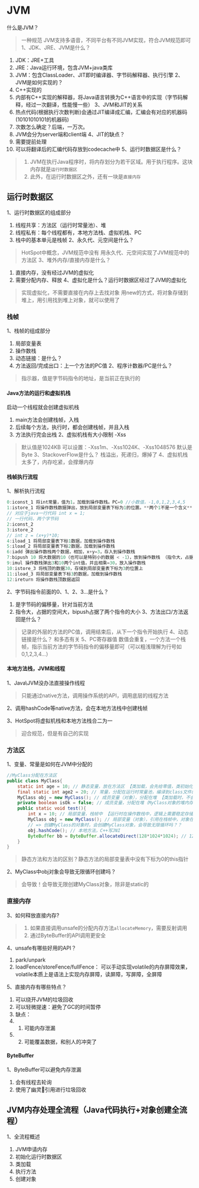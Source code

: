 # JVM
什么是JVM？
> 一种规范
> JVM支持多语音，不同平台有不同JVM实现，符合JVM规范即可
1、JDK、JRE、JVM是什么？
1. JDK：JRE+工具
2. JRE：Java运行环境，包含JVM+java类库
3. JVM：包含ClassLoader、JIT即时编译器、字节码解释器、执行引擎
2、JVM是如何实现的？
1. C++实现的
2. 内部有C++实现的解释器，将Java语言转换为C++语言中的实现（字节码解释，经过一次翻译，性能慢一些）
3、JVM和JIT的关系
1. 热点代码(根据执行次数判断)会通过JIT编译成汇编，汇编会有对应的机器码(10101010101的机器码)
2. 次数怎么确定？后端，一万次。
3. JVM会分为server端和client端
4、JIT的缺点？
1. 需要提前处理
2. 可以将翻译后的汇编代码存放到codecache中
5、运行时数据区是什么？
> 1. JVM在执行Java程序时，将内存划分为若干区域。用于执行程序。这块内存就是`运行时数据区`
> 2. 此外，在运行时数据区之外，还有一块是`直接内存`

## 运行时数据区
1、运行时数据区的组成部分
1. 线程共享：方法区（运行时常量池）、堆
2. 线程私有：每个线程都有，本地方法栈、虚拟机栈、PC
3. 栈中的基本单元是栈帧
2、永久代、元空间是什么？
> HotSpot中概念，JVM规范中没有
> 用永久代、元空间实现了JVM规范中的方法区
3、堆外内存/直接内存是什么？
1. 直接内存，没有经过JVM的虚拟化
2. 需要分配内存、释放
4、虚拟化是什么？运行时数据区经过了JVM的虚拟化
> 实现虚拟化，不需要直接在内存上去找对象
> 用new的方式，将对象存储到堆上，用引用找到堆上对象，就可以使用了

### 栈帧
1、栈帧的组成部分
1. 局部变量表
2. 操作数栈
3. 动态链接：是什么？
4. 方法返回/完成出口：上一个方法的PC值
2、程序计数器/PC是什么？
> 指示器，值是字节码指令的地址，是当前正在执行的
#### Java方法的运行和虚拟机栈
启动一个线程就会创建虚拟机栈
1. main方法会创建栈帧，入栈
2. 后续每个方法，执行时，都会创建栈帧，并且入栈
3. 方法执行完会出栈
2、虚拟机栈有大小限制 -Xss
> 默认值是1024KB
> 可以设置：-Xss1m、-Xss1024K、-Xss1048576 默认是Byte
3、StackoverFlow是什么？
> 栈溢出，死递归，爆掉了
4、虚拟机栈太多了，内存吃紧，会撑爆内存

#### 栈帧执行流程
1、解析执行流程
```c
0:iconst_1 将int常量，值为1，加载到操作数栈。PC=0 //小数值，-1,0,1,2,3,4,5
1:istore_1 将操作数栈数据弹出，放到局部变量表下标为1的位置。**两个1不是一个含义**
// 对应于java一行代码 int x = 1;
// 一行代码，两个字节码
2:iconst_2
3:istore_2
// int z = (x+y)*10;
4:iload_1 将局部变量表下标1数据，加载到操作数栈
5:iload_2 将局部变量表下标2数据，加载到操作数栈
6:iadd 弹出操作数栈两个数据，相加，x+y=3，存入到操作数栈
7:bipush 10 将大数据的10（也可以是特别小的数据 < -1），放到操作数栈 （指令大，占据了两行）因此占据了7和8两个指令
9:imul 操作数栈弹出3和10两个int值，并且相乘=30，放入操作数栈
10:istore_3 将栈顶的数据30，存储到局部变量表下标为3的位置上
11:iload_3 将局部变量表下标3的数据，加载到操作数栈
12:ireturn 将操作数栈顶数据返回
``` 
2、字节码指令前面的0、1、2、3...是什么？
1. 是字节码的偏移量，针对当前方法
2. 指令大，占据的空间大，bipush占据了两个指令的大小
3、方法出口/方法返回是什么？
> 记录的外层的方法的PC值，调用结束后，从下一个指令开始执行
4、动态链接是什么？
> 和多态有关
5、PC寄存器值
> 数值会重复，一个方法一个栈帧，指示当前方法的字节码指令的偏移量即可（可以粗浅理解为行号如0,1,2,3,4...）


#### 本地方法栈，JVM和线程

1、Java\JVM没办法直接操作线程
> 只能通过native方法，调用操作系统的API，调用底层的线程方法

2、调用hashCode等native方法，会在本地方法栈中创建栈帧


3、HotSpot将虚拟机栈和本地方法栈合二为一
> 迎合规范，但是有自己的实现

### 方法区

1、变量、常量是如何在JVM中分配的
```java
//MyClass分配在方法区
public class MyClass{
    static int age = 10; // 静态变量，放在方法区 【类加载，会先给零值，类初始化时给数值10】
    final static int age2 = 20; // 常量，分配在运行时常量池，编译到class文件的常量池中 【类加载，const字段】
    MyClass obj = new MyClass(); // 成员变量（对象），分配在堆 【类加载时，不会执行】
    private boolean isOk = false; // 成员变量，分配在堆（MyClass对象的堆内存中）【类加载时，不会执行】
    public static void test(){
        int x = 10; // 局部变量，栈帧中 【运行时在操作数栈中，逻辑上需要稳定存储时在局部变量表】
        MyClass obj = new MyClass(); // 局部变量（对象），引用在栈帧中，对象在堆中【运行时在操作数栈中，逻辑上需要稳定存储时在局部变量表】
        // => 创建MyClass的对象时，会创建MyClass对象，会导致无限循环吗？？
        obj.hashCode(); // 本地方法，C++写JNI
        ByteBuffer bb = ByteBuffer.allocateDirect(128*1024*1024); // 128MB分配在直接内存中，运行时数据区外内存。
    }
}

```
> 静态方法和方法的区别？静态方法的局部变量表中没有下标为0的this指针


2、MyClass中obj对象会导致无限循环创建吗？
> 会导致！会导致无限创建MyClass对象，除非是static的


### 直接内存

3、如何释放直接内存?
> 1. 如果直接调用unsafe的分配内存方法`allocateMemory`，需要反射调用
> 2. 通过ByteBuffer的API调用更安全

4、unsafe有哪些好用的API？
1. park/unpark
2. loadFence/storeFence/fullFence： 可以手动实现volatile的内存屏障效果，volatile本质上是语法上实现内存屏障，读屏障，写屏障，全屏障

5、直接内存有哪些特点？
1. 可以绕开JVM的垃圾回收
2. 可以轻微提速：避免了GC的时间暂停
3. 缺点：
4. 1. 可能内存泄漏
5. 2. 可能覆盖数据，和别人的冲突了
#### ByteBuffer

1、ByteBuffer可以避免内存泄漏
1. 会有线程去轮询
2. 使用了幽灵👻引用进行垃圾回收

## JVM内存处理全流程（Java代码执行+对象创建全流程）


1、全流程概述
1. JVM申请内存
2. 初始化运行时数据区
3. 类加载
4. 执行方法
5. 创建对象